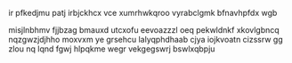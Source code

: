 ir pfkedjmu patj irbjckhcx vce xumrhwkqroo vyrabclgmk bfnavhpfdx wgb

misjlnbhmv fjjbzag bmauxd utcxofu eevoazzzl oeq pekwldnkf xkovlgbncq nqzgwzjdjhho moxvxm ye grsehcu lalyqphdhaab cjya iojkvoatn cizssrw gg zlou nq lqnd fgwj hlpqkme wegr vekgegswrj bswlxqbpju